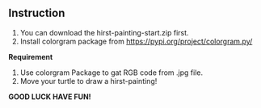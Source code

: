 ## Instruction

1. You can download the hirst-painting-start.zip first.
2. Install colorgram package from https://pypi.org/project/colorgram.py/

**Requirement**

1. Use colorgram Package to gat RGB code from .jpg file.
2. Move your turtle to draw a hirst-painting!

**GOOD LUCK HAVE FUN!**
